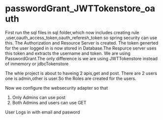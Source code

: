 # passwordGrant_JWTTokenstore_oauth

First run the sql files in sql folder,which now includes creating rule ,user,oauth_access_token,oauth_referesh_token so spring security can use this.
The Authorization and Resource Server is created.
The token generted for the user logged in  is now stored in Database.The Respurce server uses this token and extracts the username and token.
We are using PasswordGrant.The only difference is we are using JWTTokenstore instead of inmemory or jdbcTokenstore

The whle project is about to haveing 2 apis,get and post. 
There are 2 users one is admin,other is user.So the Roles are created for the users.

Now we configure the websecurity adapter so that
 1. Only Admins can use post
 2. Both Admins and users can use GET
 
 User Logs in with email and pasword
